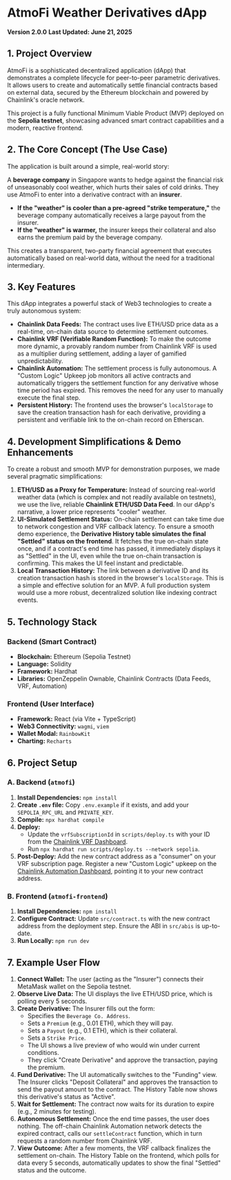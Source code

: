 # AtmoFi Weather Derivatives dApp

**Version 2.0.0**
**Last Updated: June 21, 2025**

## 1. Project Overview

AtmoFi is a sophisticated decentralized application (dApp) that demonstrates a complete lifecycle for peer-to-peer parametric derivatives. It allows users to create and automatically settle financial contracts based on external data, secured by the Ethereum blockchain and powered by Chainlink's oracle network.

This project is a fully functional Minimum Viable Product (MVP) deployed on the **Sepolia testnet**, showcasing advanced smart contract capabilities and a modern, reactive frontend.

## 2. The Core Concept (The Use Case)

The application is built around a simple, real-world story:

A **beverage company** in Singapore wants to hedge against the financial risk of unseasonably cool weather, which hurts their sales of cold drinks. They use AtmoFi to enter into a derivative contract with an **insurer**.

* **If the "weather" is cooler than a pre-agreed "strike temperature,"** the beverage company automatically receives a large payout from the insurer.
* **If the "weather" is warmer,** the insurer keeps their collateral and also earns the premium paid by the beverage company.

This creates a transparent, two-party financial agreement that executes automatically based on real-world data, without the need for a traditional intermediary.

## 3. Key Features

This dApp integrates a powerful stack of Web3 technologies to create a truly autonomous system:

* **Chainlink Data Feeds:** The contract uses live ETH/USD price data as a real-time, on-chain data source to determine settlement outcomes.
* **Chainlink VRF (Verifiable Random Function):** To make the outcome more dynamic, a provably random number from Chainlink VRF is used as a multiplier during settlement, adding a layer of gamified unpredictability.
* **Chainlink Automation:** The settlement process is fully autonomous. A "Custom Logic" Upkeep job monitors all active contracts and automatically triggers the settlement function for any derivative whose time period has expired. This removes the need for any user to manually execute the final step.
* **Persistent History:** The frontend uses the browser's `localStorage` to save the creation transaction hash for each derivative, providing a persistent and verifiable link to the on-chain record on Etherscan.

## 4. Development Simplifications & Demo Enhancements

To create a robust and smooth MVP for demonstration purposes, we made several pragmatic simplifications:

1.  **ETH/USD as a Proxy for Temperature:** Instead of sourcing real-world weather data (which is complex and not readily available on testnets), we use the live, reliable **Chainlink ETH/USD Data Feed**. In our dApp's narrative, a lower price represents "cooler" weather.
2.  **UI-Simulated Settlement Status:** On-chain settlement can take time due to network congestion and VRF callback latency. To ensure a smooth demo experience, the **Derivative History table simulates the final "Settled" status on the frontend**. It fetches the true on-chain state once, and if a contract's end time has passed, it immediately displays it as "Settled" in the UI, even while the true on-chain transaction is confirming. This makes the UI feel instant and predictable.
3.  **Local Transaction History:** The link between a derivative ID and its creation transaction hash is stored in the browser's `localStorage`. This is a simple and effective solution for an MVP. A full production system would use a more robust, decentralized solution like indexing contract events.

## 5. Technology Stack

### Backend (Smart Contract)
* **Blockchain:** Ethereum (Sepolia Testnet)
* **Language:** Solidity
* **Framework:** Hardhat
* **Libraries:** OpenZeppelin Ownable, Chainlink Contracts (Data Feeds, VRF, Automation)

### Frontend (User Interface)
* **Framework:** React (via Vite + TypeScript)
* **Web3 Connectivity:** `wagmi`, `viem`
* **Wallet Modal:** `RainbowKit`
* **Charting:** `Recharts`

## 6. Project Setup

### A. Backend (`atmofi`)
1.  **Install Dependencies:** `npm install`
2.  **Create `.env` file:** Copy `.env.example` if it exists, and add your `SEPOLIA_RPC_URL` and `PRIVATE_KEY`.
3.  **Compile:** `npx hardhat compile`
4.  **Deploy:**
    * Update the `vrfSubscriptionId` in `scripts/deploy.ts` with your ID from the [Chainlink VRF Dashboard](https://vrf.chain.link/sepolia).
    * Run `npx hardhat run scripts/deploy.ts --network sepolia`.
5.  **Post-Deploy:** Add the new contract address as a "consumer" on your VRF subscription page. Register a new "Custom Logic" upkeep on the [Chainlink Automation Dashboard](https://automation.chain.link/sepolia), pointing it to your new contract address.

### B. Frontend (`atmofi-frontend`)
1.  **Install Dependencies:** `npm install`
2.  **Configure Contract:** Update `src/contract.ts` with the new contract address from the deployment step. Ensure the ABI in `src/abis` is up-to-date.
3.  **Run Locally:** `npm run dev`

## 7. Example User Flow

1.  **Connect Wallet:** The user (acting as the "Insurer") connects their MetaMask wallet on the Sepolia testnet.
2.  **Observe Live Data:** The UI displays the live ETH/USD price, which is polling every 5 seconds.
3.  **Create Derivative:** The Insurer fills out the form:
    * Specifies the `Beverage Co. Address`.
    * Sets a `Premium` (e.g., 0.01 ETH), which they will pay.
    * Sets a `Payout` (e.g., 0.1 ETH), which is their collateral.
    * Sets a `Strike Price`.
    * The UI shows a live preview of who would win under current conditions.
    * They click "Create Derivative" and approve the transaction, paying the premium.
4.  **Fund Derivative:** The UI automatically switches to the "Funding" view. The Insurer clicks "Deposit Collateral" and approves the transaction to send the payout amount to the contract. The History Table now shows this derivative's status as "Active".
5.  **Wait for Settlement:** The contract now waits for its duration to expire (e.g., 2 minutes for testing).
6.  **Autonomous Settlement:** Once the end time passes, the user does nothing. The off-chain Chainlink Automation network detects the expired contract, calls our `settleContract` function, which in turn requests a random number from Chainlink VRF.
7.  **View Outcome:** After a few moments, the VRF callback finalizes the settlement on-chain. The History Table on the frontend, which polls for data every 5 seconds, automatically updates to show the final "Settled" status and the outcome.